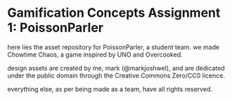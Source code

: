 # Gamification Concepts Assignment 1: PoissonParler

here lies the asset repository for PoissonParler, a student team. we made Chowtime Chaos, a game inspired by UNO and Overcooked.

design assets are created by me, mark
(@markjoshwel), and are dedicated under the public domain through the Creative Commons Zero/CC0 licence.

everything else, as per being made as a team, have all rights reserved.

